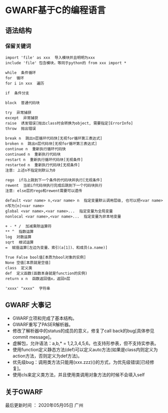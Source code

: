 # GWARF基于C的编程语言
## 语法结构
### 保留关键词
```
import 'file' as xxx  导入模块并且明明为xxx
include 'file' 包含模块，等同于python的 from xxx import *

while  条件循环
for  循环
for i in xxx  遍历

if  条件分支

block  普通代码块

try  异常捕获
except  异常捕获
raise  诱发错误[抛出class时会转换为object, 需要指定[ErrorInfo]
throw  抛出错误

break n  跳出n层循环代码快[无视for循环第三表达式]
broken n  跳出n层代码块[无视for循环第三表达式]
continue n  重新执行循环代码快
continued n  重新执行代码块
restart n  重新执行循环代码块[无视条件]
restarted n  重新执行代码块[无视条件]
注意: 上述n不指定则默认为0

rego  if马上跳到下一个条件的代码块并执行[无视条件]
rewent  当前if代码块执行完成后跳到下一个代码块执行
注意: else层的rego和rewent需要可以遗传

default <var name> n,<var name> n  指定变量默认调用层级, 也可以把<var name> n写为[n]<var name>
global <var name>,<var name>...  指定变量为全局变量
nonlocal <var name>,<var name>...  指定变量为非本地变量

+ - * /  加减乘除运算符
** ^  指数运算
log  对数运算
sqrt  根试运算
=  赋值运算[左边为变量、索引(a[1])、和成员(a.name)]

True False bool值[本质为bool对象的实例]
None 空值[本质就是空值]
class  定义类
def  定义函数(函数本身就是function的实例)
return x n  函数返回值x，返回n层

'xxxx' "xxxx"  字符串
```

## GWARF 大事记
* GWARF立项和完成了基本结构。
* GWARF重写了PASER解析器。
* 修改了解析器中的status的成员的意义，修复了call back的bug[具体参见commit message]。
* 虚解包，允许语法：a,b,\* = 1,2,3,4,5,6。也支持形参表，但不支持实参表。
* 使用function定义静态方法(def)可以定义auto方法(如果是class内则定义为action方法，否则定义为def方法)。
* 优先级bug：调用类方法只能用(xxx.zzz)()的方式，为优先级错误[已经修复]。
* 使用cls来定义类方法，并且使用类调用对象方法的时候不会填入self
## 关于GWARF
最后更新时间 ： 2020年05月05日 广州
